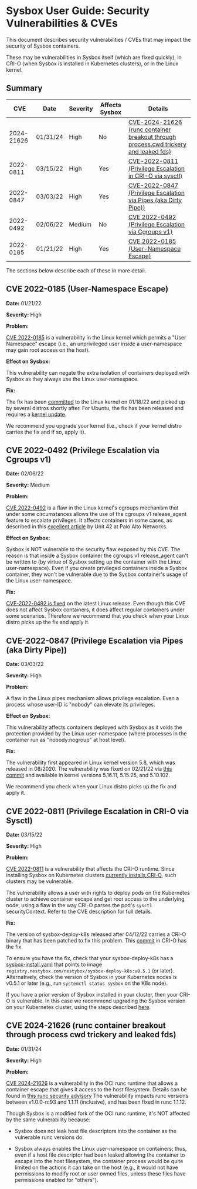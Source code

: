 # Sysbox User Guide: Security Vulnerabilities & CVEs

This document describes security vulnerabilities / CVEs that may impact the
security of Sysbox containers.

These may be vulnerabilities in Sysbox itself (which are fixed quickly), in
CRI-O (when Sysbox is installed in Kubernetes clusters), or in the Linux kernel.

## Summary

| CVE          | Date     | Severity | Affects Sysbox | Details |
| ------------ | -------- | -------- | -------------- | ------- |
| 2024-21626   | 01/31/24 | High     | No             | [CVE-2024-21626 (runc container breakout through process.cwd trickery and leaked fds)](#cve-2022-21626-runc-container-breakout-through-process-cwd-trickery-and-leaked-fds) |
| 2022-0811    | 03/15/22 | High     | Yes            | [CVE-2022-0811 (Privilege Escalation in CRI-O via sysctl)](#cve-2022-0811-privilege-escalation-in-cri-o-via-sysctl) |
| 2022-0847    | 03/03/22 | High     | Yes            | [CVE-2022-0847 (Privilege Escalation via Pipes (aka Dirty Pipe))](#cve-2022-0847-privilege-escalation-via-pipes-aka-dirty-pipe) |
| 2022-0492    | 02/06/22 | Medium   | No             | [CVE 2022-0492 (Privilege Escalation via Cgroups v1)](#cve-2022-0492-privilege-escalation-via-cgroups-v1) |
| 2022-0185    | 01/21/22 | High     | Yes            | [CVE 2022-0185 (User-Namespace Escape)](#cve-2022-0185-user-namespace-escape) |


The sections below describe each of these in more detail.

## CVE 2022-0185 (User-Namespace Escape)

**Date:** 01/21/22

**Severity:** High

**Problem:**

[CVE 2022-0185](https://ubuntu.com/security/CVE-2022-0185) is a vulnerability
in the Linux kernel which permits a "User Namespace" escape (i.e., an
unprivileged user inside a user-namespace may gain root access on the host).

**Effect on Sysbox:**

This vulnerability can negate the extra isolation of containers deployed with
Sysbox as they always use the Linux user-namespace.

**Fix:**

The fix has been [committed][cve-2022-0185-commit] to the Linux kernel on
01/18/22 and picked up by several distros shortly after. For Ubuntu, the fix has
been released and requires a [kernel update](https://ubuntu.com/security/notices/USN-5240-1).

We recommend you upgrade your kernel (i.e., check if your kernel distro carries
the fix and if so, apply it).

## CVE 2022-0492 (Privilege Escalation via Cgroups v1)

**Date:** 02/06/22

**Severity:** Medium

**Problem:**

[CVE 2022-0492](https://cve.mitre.org/cgi-bin/cvename.cgi?name=CVE-2022-0492) is
a flaw in the Linux kernel's cgroups mechanism that under some circumstances
allows the use of the cgroups v1 release_agent feature to escalate privileges.
It affects containers in some cases, as described in this [excellent article](https://unit42.paloaltonetworks.com/cve-2022-0492-cgroups/)
by Unit 42 at Palo Alto Networks.

**Effect on Sysbox:**

Sysbox is NOT vulnerable to the security flaw exposed by this CVE. The reason is
that inside a Sysbox container the cgroups v1 release_agent can't be written
to (by virtue of Sysbox setting up the container with the Linux user-namespace).
Even if you create privileged containers inside a Sysbox container, they won't
be vulnerable due to the Sysbox container's usage of the Linux user-namespace.

**Fix:**

[CVE-2022-0492 is fixed][cve-2022-0492-commit] on the latest Linux release.
Even though this CVE does not affect Sysbox containers, it does affect regular
containers under some scenarios. Therefore we recommend that you check when your
Linux distro picks up the fix and apply it.

## CVE-2022-0847 (Privilege Escalation via Pipes (aka Dirty Pipe))

**Date:** 03/03/22

**Severity:** High

**Problem:**

A flaw in the Linux pipes mechanism allows privilege escalation. Even a process
whose user-ID is "nobody" can elevate its privileges.

**Effect on Sysbox:**

This vulnerability affects containers deployed with Sysbox as it voids
the protection provided by the Linux user-namespace (where processes
in the container run as "nobody:nogroup" at host level).

**Fix:**

The vulnerability first appeared in Linux kernel version 5.8, which was released
in 08/2020. The vulnerability was fixed on 02/21/22 via [this commit][cve-2022-0847-commit]
and available in kernel versions 5.16.11, 5.15.25, and 5.10.102.

We recommend you check when your Linux distro picks up the fix and apply it.

## CVE 2022-0811 (Privilege Escalation in CRI-O via Sysctl)

**Date:** 03/15/22

**Severity:** High

**Problem:**

[CVE 2022-0811](https://www.crowdstrike.com/blog/cr8escape-new-vulnerability-discovered-in-cri-o-container-engine-cve-2022-0811/)
is a vulnerability that affects the CRI-O runtime. Since installing Sysbox on
Kubernetes clusters [currently installs CRI-O](install-k8s.md#cri-o-requirement),
such clusters may be vulnerable.

The vulnerability allows a user with rights to deploy pods on the Kubernetes
cluster to achieve container escape and get root access to the underlying node,
using a flaw in the way CRI-O parses the pod's `sysctl` securityContext. Refer
to the CVE description for full details.

**Fix:**

The version of sysbox-deploy-k8s released after 04/12/22 carries a CRI-O
binary that has been patched to fix this problem. This [commit][cve-2022-0811-commit]
in CRI-O has the fix.

To ensure you have the fix, check that your sysbox-deploy-k8s has a
[sysbox-install.yaml](../../sysbox-k8s-manifests/sysbox-install.yaml) that
points to image `registry.nestybox.com/nestybox/sysbox-deploy-k8s:v0.5.1` (or
later). Alternatively, check the version of Sysbox in your Kubernetes nodes is
v0.5.1 or later (e.g., run `systemctl status sysbox` on the K8s node).

If you have a prior version of Sysbox installed in your cluster, then your CRI-O
is vulnerable. In this case we recommend upgrading the Sysbox version on your
Kubernetes cluster, using the steps described [here](install-k8s.md#upgrading-sysbox-or-sysbox-enterprise).


## CVE 2024-21626 (runc container breakout through process cwd trickery and leaked fds)

**Date:** 01/31/24

**Severity:** High

**Problem:**

[CVE 2024-21626](https://www.cve.org/CVERecord?id=CVE-2024-21626) is a
vulnerability in the OCI runc runtime that allows a container escape that gives
it access to the host filesystem. Details can be found in [this runc security advisory](https://github.com/opencontainers/runc/security/advisories/GHSA-xr7r-f8xq-vfvv)
The vulnerability impacts runc versions between v1.0.0-rc93 and 1.1.11 (inclusive),
and has been fixed in runc 1.1.12.

Though Sysbox is a modified fork of the OCI runc runtime, it's NOT affected by
the same vulnerability because:

* Sysbox does not leak host file descriptors into the container as the
  vulnerable runc versions do.

* Sysbox always enables the Linux user-namespace on containers; thus, even if a
  host file descriptor had been leaked allowing the container to escape into the
  host filesystem, the container process would be quite limited on the actions
  it can take on the host (e.g., it would not have permissions to modify root or
  user owned files, unless these files have permissions enabled for "others").


[cve-2022-0185-commit]: https://git.kernel.org/pub/scm/linux/kernel/git/torvalds/linux.git/commit/?id=722d94847de29310e8aa03fcbdb41fc92c521756
[cve-2022-0492-commit]: https://git.kernel.org/pub/scm/linux/kernel/git/torvalds/linux.git/commit/?id=24f6008564183aa120d07c03d9289519c2fe02af
[cve-2022-0847-commit]: https://git.kernel.org/pub/scm/linux/kernel/git/torvalds/linux.git/commit/?id=9d2231c5d74e13b2a0546fee6737ee4446017903
[cve-2022-0811-commit]: https://github.com/cri-o/cri-o/commit/05c443b06356c2dbf9d30060f362279c6b8ac1a1
[slack]: https://nestybox-support.slack.com/join/shared_invite/enQtOTA0NDQwMTkzMjg2LTAxNGJjYTU2ZmJkYTZjNDMwNmM4Y2YxNzZiZGJlZDM4OTc1NGUzZDFiNTM4NzM1ZTA2NDE3NzQ1ODg1YzhmNDQ#/
